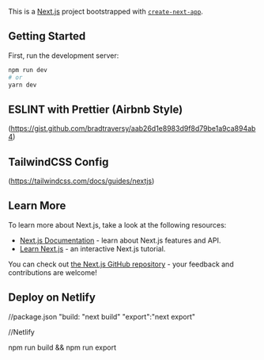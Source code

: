 This is a [Next.js](https://nextjs.org/) project bootstrapped with [`create-next-app`](https://github.com/vercel/next.js/tree/canary/packages/create-next-app).

## Getting Started

First, run the development server:

```bash
npm run dev
# or
yarn dev
```
## ESLINT with Prettier (Airbnb Style)

(https://gist.github.com/bradtraversy/aab26d1e8983d9f8d79be1a9ca894ab4)


## TailwindCSS Config
(https://tailwindcss.com/docs/guides/nextjs)




## Learn More

To learn more about Next.js, take a look at the following resources:

- [Next.js Documentation](https://nextjs.org/docs) - learn about Next.js features and API.
- [Learn Next.js](https://nextjs.org/learn) - an interactive Next.js tutorial.

You can check out [the Next.js GitHub repository](https://github.com/vercel/next.js/) - your feedback and contributions are welcome!

## Deploy on Netlify


//package.json
"build: "next build"
"export":"next export"

//Netlify

npm run build && npm run export 
